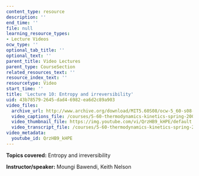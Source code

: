 ```yaml
---
content_type: resource
description: ''
end_time: ''
file: null
learning_resource_types:
- Lecture Videos
ocw_type: ''
optional_tab_title: ''
optional_text: ''
parent_title: Video Lectures
parent_type: CourseSection
related_resources_text: ''
resource_index_text: ''
resourcetype: Video
start_time: ''
title: 'Lecture 10: Entropy and irreversibility'
uid: 43b78579-2645-dad4-6982-ea6d2c89a903
video_files:
  archive_url: http://www.archive.org/download/MIT5.60S08/ocw-5_60-s08-lec10_300k.mp4
  video_captions_file: /courses/5-60-thermodynamics-kinetics-spring-2008/44d28ba638b45c9cb62302cc4663f33c_QrzHB9_kHPE.vtt
  video_thumbnail_file: https://img.youtube.com/vi/QrzHB9_kHPE/default.jpg
  video_transcript_file: /courses/5-60-thermodynamics-kinetics-spring-2008/18516ec05fe08afb00f0135dd3225734_QrzHB9_kHPE.pdf
video_metadata:
  youtube_id: QrzHB9_kHPE
---
```


**Topics covered:** Entropy and irreversibility

**Instructor/speaker:** Moungi Bawendi, Keith Nelson



